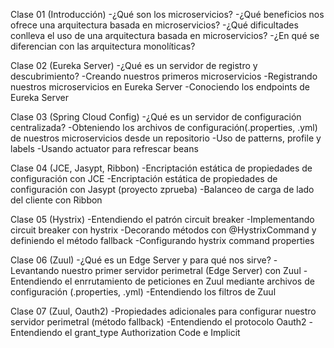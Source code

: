 Clase 01 (Introducción)
-¿Qué son los microservicios?
-¿Qué beneficios nos ofrece una arquitectura basada en microservicios?
-¿Qué dificultades conlleva el uso de una arquitectura basada en microservicios?
-¿En qué se diferencian con las arquitectura monolíticas?

Clase 02 (Eureka Server)
-¿Qué es un servidor de registro y descubrimiento?
-Creando nuestros primeros microservicios
-Registrando nuestros microservicios en Eureka Server
-Conociendo los endpoints de Eureka Server

Clase 03 (Spring Cloud Config)
-¿Qué es un servidor de configuración centralizada?
-Obteniendo los archivos de configuración(.properties, .yml) de nuestros microservicios desde un repositorio
-Uso de patterns, profile y labels
-Usando actuator para refrescar beans

Clase 04 (JCE, Jasypt, Ribbon)
-Encriptación estática de propiedades de configuración con JCE
-Encriptación estática de propiedades de configuración con Jasypt (proyecto zprueba)
-Balanceo de carga de lado del cliente con Ribbon

Clase 05 (Hystrix)
-Entendiendo el patrón circuit breaker
-Implementando circuit breaker con hystrix
-Decorando métodos con @HystrixCommand y definiendo el método fallback
-Configurando hystrix command properties

Clase 06 (Zuul)
-¿Qué es un Edge Server y para qué nos sirve?
-Levantando nuestro primer servidor perimetral (Edge Server) con Zuul
-Entendiendo el enrrutamiento de peticiones en Zuul mediante archivos de configuración (.properties, .yml)
-Entendiendo los filtros de Zuul

Clase 07 (Zuul, Oauth2)
-Propiedades adicionales para configurar nuestro servidor perimetral (método fallback)
-Entendiendo el protocolo Oauth2
-Entendiendo el grant_type Authorization Code e Implicit